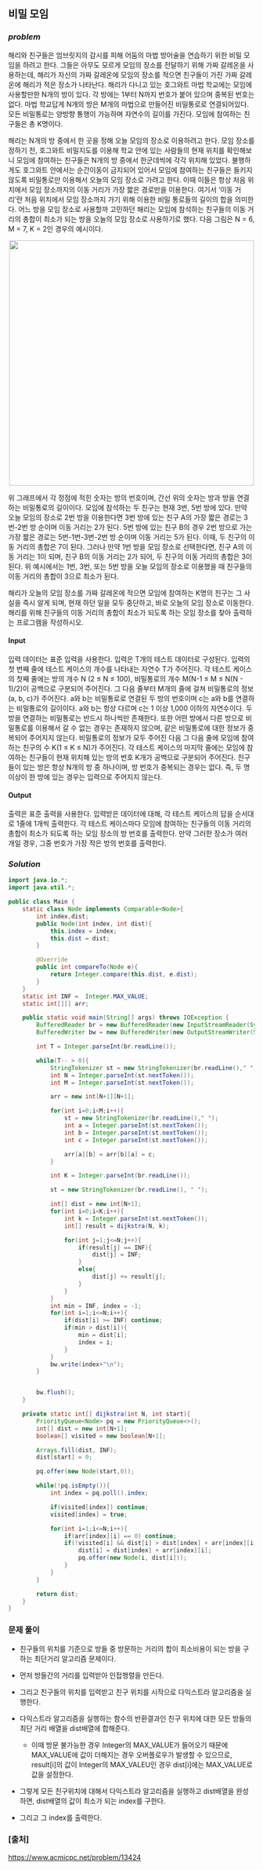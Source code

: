 ## **비밀 모임**


### ***problem***
해리와 친구들은 엄브릿지의 감시를 피해 어둠의 마법 방어술을 연습하기 위한 비밀 모임을 하려고 한다. 그들은 아무도 모르게 모임의 장소를 전달하기 위해 가짜 갈레온을 사용하는데, 해리가 자신의 가짜 갈레온에 모임의 장소를 적으면 친구들이 가진 가짜 갈레온에 해리가 적은 장소가 나타난다. 해리가 다니고 있는 호그와트 마법 학교에는 모임에 사용할만한 N개의 방이 있다. 각 방에는 1부터 N까지 번호가 붙어 있으며 중복된 번호는 없다. 마법 학교답게 N개의 방은 M개의 마법으로 만들어진 비밀통로로 연결되어있다. 모든 비밀통로는 양방향 통행이 가능하며 자연수의 길이를 가진다. 모임에 참여하는 친구들은 총 K명이다.

해리는 N개의 방 중에서 한 곳을 정해 오늘 모임의 장소로 이용하려고 한다. 모임 장소를 정하기 전, 호그와트 비밀지도를 이용해 학교 안에 있는 사람들의 현재 위치를 확인해보니 모임에 참여하는 친구들은 N개의 방 중에서 한군데씩에 각각 위치해 있었다. 불행하게도 호그와트 안에서는 순간이동이 금지되어 있어서 모임에 참여하는 친구들은 들키지 않도록 비밀통로만 이용해서 오늘의 모임 장소로 가려고 한다. 이때 이들은 항상 처음 위치에서 모임 장소까지의 이동 거리가 가장 짧은 경로만을 이용한다. 여기서 ‘이동 거리’란 처음 위치에서 모임 장소까지 가기 위해 이용한 비밀 통로들의 길이의 합을 의미한다. 어느 방을 모임 장소로 사용할까 고민하던 해리는 모임에 참석하는 친구들의 이동 거리의 총합이 최소가 되는 방을 오늘의 모임 장소로 사용하기로 했다. 다음 그림은 N = 6, M = 7, K = 2인 경우의 예시이다.

<p align = "center">
    <img src="../images\baekjoon13424-1.png" width ="500px">
</p>

위 그래프에서 각 정점에 적힌 숫자는 방의 번호이며, 간선 위의 숫자는 방과 방을 연결하는 비밀통로의 길이이다. 모임에 참석하는 두 친구는 현재 3번, 5번 방에 있다. 만약 오늘 모임의 장소로 2번 방을 이용한다면 3번 방에 있는 친구 A의 가장 짧은 경로는 3번-2번 방 순이며 이동 거리는 2가 된다. 5번 방에 있는 친구 B의 경우 2번 방으로 가는 가장 짧은 경로는 5번-1번-3번-2번 방 순이며 이동 거리는 5가 된다. 이때, 두 친구의 이동 거리의 총합은 7이 된다. 그러나 만약 1번 방을 모임 장소로 선택한다면, 친구 A의 이동 거리는 1이 되며, 친구 B의 이동 거리는 2가 되어, 두 친구의 이동 거리의 총합은 3이 된다. 위 예시에서는 1번, 3번, 또는 5번 방을 오늘 모임의 장소로 이용했을 때 친구들의 이동 거리의 총합이 3으로 최소가 된다.

해리가 오늘의 모임 장소를 가짜 갈레온에 적으면 모임에 참여하는 K명의 친구는 그 사실을 즉시 알게 되며, 현재 하던 일을 모두 중단하고, 바로 오늘의 모임 장소로 이동한다. 해리를 위해 친구들의 이동 거리의 총합이 최소가 되도록 하는 모임 장소를 찾아 출력하는 프로그램을 작성하시오.
#### **Input**
입력 데이터는 표준 입력을 사용한다. 입력은 T개의 테스트 데이터로 구성된다. 입력의 첫 번째 줄에 테스트 케이스의 개수를 나타내는 자연수 T가 주어진다. 각 테스트 케이스의 첫째 줄에는 방의 개수 N (2 ≤ N ≤ 100), 비밀통로의 개수 M(N-1 ≤ M ≤ N(N - 1)/2)이 공백으로 구분되어 주어진다. 그 다음 줄부터 M개의 줄에 걸쳐 비밀통로의 정보(a, b, c)가 주어진다. a와 b는 비밀통로로 연결된 두 방의 번호이며 c는 a와 b를 연결하는 비밀통로의 길이이다. a와 b는 항상 다르며 c는 1 이상 1,000 이하의 자연수이다. 두 방을 연결하는 비밀통로는 반드시 하나씩만 존재한다. 또한 어떤 방에서 다른 방으로 비밀통로를 이용해서 갈 수 없는 경우는 존재하지 않으며, 같은 비밀통로에 대한 정보가 중복되어 주어지지 않는다. 비밀통로의 정보가 모두 주어진 다음 그 다음 줄에 모임에 참여하는 친구의 수 K(1 ≤ K ≤ N)가 주어진다. 각 테스트 케이스의 마지막 줄에는 모임에 참여하는 친구들이 현재 위치해 있는 방의 번호 K개가 공백으로 구분되어 주어진다. 친구들이 있는 방은 항상 N개의 방 중 하나이며, 방 번호가 중복되는 경우는 없다. 즉, 두 명 이상이 한 방에 있는 경우는 입력으로 주어지지 않는다. 

#### **Output**
출력은 표준 출력을 사용한다. 입력받은 데이터에 대해, 각 테스트 케이스의 답을 순서대로 1줄에 1개씩 출력한다. 각 테스트 케이스마다 모임에 참여하는 친구들의 이동 거리의 총합이 최소가 되도록 하는 모임 장소의 방 번호를 출력한다. 만약 그러한 장소가 여러 개일 경우, 그중 번호가 가장 작은 방의 번호를 출력한다.

### ***Solution***
``` java
import java.io.*;
import java.util.*;

public class Main {
    static class Node implements Comparable<Node>{
        int index,dist;
        public Node(int index, int dist){
            this.index = index;
            this.dist = dist;
        }

        @Override
        public int compareTo(Node e){
            return Integer.compare(this.dist, e.dist);
        }
    }
    static int INF =  Integer.MAX_VALUE;
    static int[][] arr;

    public static void main(String[] args) throws IOException {
        BufferedReader br = new BufferedReader(new InputStreamReader(System.in));
        BufferedWriter bw = new BufferedWriter(new OutputStreamWriter(System.out));

        int T = Integer.parseInt(br.readLine());

        while(T-- > 0){
            StringTokenizer st = new StringTokenizer(br.readLine()," ");
            int N = Integer.parseInt(st.nextToken());
            int M = Integer.parseInt(st.nextToken());

            arr = new int[N+1][N+1];

            for(int i=0;i<M;i++){
                st = new StringTokenizer(br.readLine()," ");
                int a = Integer.parseInt(st.nextToken());
                int b = Integer.parseInt(st.nextToken());
                int c = Integer.parseInt(st.nextToken());

                arr[a][b] = arr[b][a] = c;
            }

            int K = Integer.parseInt(br.readLine());

            st = new StringTokenizer(br.readLine(), " ");

            int[] dist = new int[N+1];
            for(int i=0;i<K;i++){
                int k = Integer.parseInt(st.nextToken());
                int[] result = dijkstra(N, k);

                for(int j=1;j<=N;j++){
                    if(result[j] == INF){
                        dist[j] = INF;
                    }
                    else{
                        dist[j] += result[j];
                    }
                }
            }
            int min = INF, index = -1;
            for(int i=1;i<=N;i++){
                if(dist[i] >= INF) continue;
                if(min > dist[i]){
                    min = dist[i];
                    index = i;
                }
            }
            bw.write(index+"\n");
        }


        bw.flush();
    }

    private static int[] dijkstra(int N, int start){
        PriorityQueue<Node> pq = new PriorityQueue<>();
        int[] dist = new int[N+1];
        boolean[] visited = new boolean[N+1];

        Arrays.fill(dist, INF);
        dist[start] = 0;

        pq.offer(new Node(start,0));

        while(!pq.isEmpty()){
            int index = pq.poll().index;

            if(visited[index]) continue;
            visited[index] = true;

            for(int i=1;i<=N;i++){
                if(arr[index][i] == 0) continue;
                if(!visited[i] && dist[i] > dist[index] + arr[index][i]){
                    dist[i] = dist[index] + arr[index][i];
                    pq.offer(new Node(i, dist[i]));
                }
            }
        }

        return dist;
    }
}
```
### **문제 풀이**
- 친구들의 위치를 기준으로 방들 중 방문하는 거리의 합이 최소비용이 되는 방을 구하는 최단거리 알고리즘 문제이다.

- 먼저 방들간의 거리를 입력받아 인접행렬을 만든다.

- 그리고 친구들의 위치를 입력받고 친구 위치를 시작으로 다익스트라 알고리즘을 실행한다.

- 다익스트라 알고리즘을 실행하는 함수의 반환결과인 친구 위치에 대한 모든 방들의 최단 거리 배열을 dist배열에 합해준다.
    - 이때 방문 불가능한 경우 Integer의 MAX_VALUE가 들어오기 때문에 MAX_VALUE에 값이 더해지는 경우 오버플로우가 발생할 수 있으므로, result[i]의 값이 Integer의 MAX_VALEU인 경우 dist[i]에는 MAX_VALUE로 값을 설정한다.
- 그렇게 모든 친구위치에 대해서 다익스트라 알고리즘을 실행하고 dist배열을 완성하면, dist배열의 값이 최소가 되는 index를 구한다.

- 그리고 그 index를 출력한다.


### **[출처]**
https://www.acmicpc.net/problem/13424